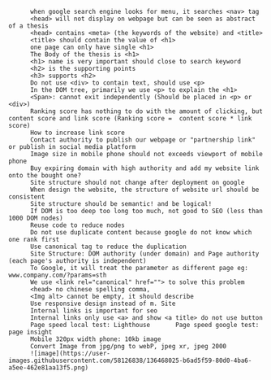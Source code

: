           when google search engine looks for menu, it searches <nav> tag
          <head> will not display on webpage but can be seen as abstract of a thesis
          <head> contains <meta> (the keywords of the website) and <title>
          <title> should contain the value of <h1>
          one page can only have single <h1>
          The Body of the thesis is <h1>
          <h1> name is very important should close to search keyword
          <h2> is the supporting points
          <h3> supports <h2>
          Do not use <div> to contain text, should use <p>
          In the DOM tree, primarily we use <p> to explain the <h1>
          <Span>: cannot exit independently (Should be placed in <p> or <div>)
          Ranking score has nothing to do with the amount of clicking, but content score and link score (Ranking score =  content score * link score)
          How to increase link score
          Contact authority to publish our webpage or "partnership link"  or publish in social media platform
          Image size in mobile phone should not exceeds viewport of mobile phone
          Buy expiring domain with high authority and add my website link onto the bought one?
          Site structure should not change after deployment on google
          When design the website, the structure of website url should be consistent
          Site structure should be semantic! and be logical!
          If DOM is too deep too long too much, not good to SEO (less than 1000 DOM nodes)
          Reuse code to reduce nodes
          Do not use duplicate content because google do not know which one rank first
          Use canonical tag to reduce the duplication
          Site Structure: DOM authority (under domain) and Page authority (each page's authority is independent)
          To Google, it will treat the parameter as different page eg: www.company.com/?params=sth
          We use <link rel="canonical" href=""> to solve this problem
          <head> no chinese spelling comma,
          <Img alt> cannot be empty, it should describe
          Use responsive design instead of m. Site
          Internal links is important for seo
          Internal links only use <a> and show <a title> do not use button
          Page speed local test: Lighthouse       Page speed google test: page insight
          Mobile 320px width phone: 10kb image
          Convert Image from jpg/png to webP, jpeg xr, jpeg 2000
          ![image](https://user-images.githubusercontent.com/58126838/136468025-b6ad5f59-80d0-4ba6-a5ee-462e81aa13f5.png)
